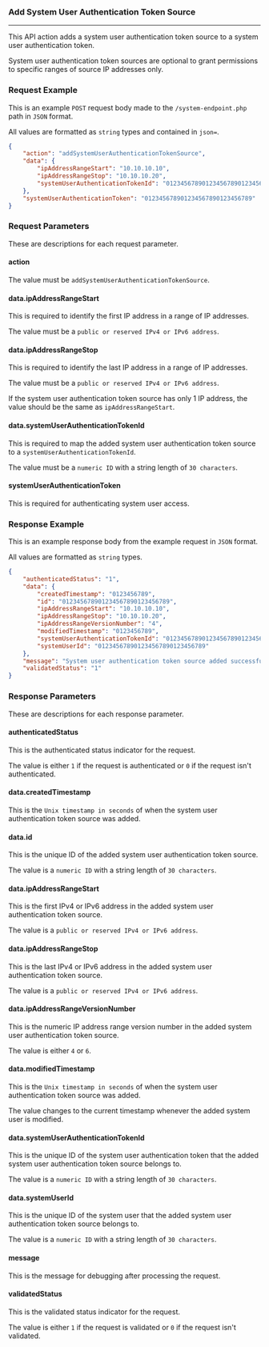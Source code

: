 ### Add System User Authentication Token Source
---

This API action adds a system user authentication token source to a system user authentication token.

System user authentication token sources are optional to grant permissions to specific ranges of source IP addresses only.

### Request Example

This is an example `POST` request body made to the `/system-endpoint.php` path in `JSON` format.

All values are formatted as `string` types and contained in `json=`.

``` json
{
    "action": "addSystemUserAuthenticationTokenSource",
    "data": {
        "ipAddressRangeStart": "10.10.10.10",
        "ipAddressRangeStop": "10.10.10.20",
        "systemUserAuthenticationTokenId": "012345678901234567890123456789"
    },
    "systemUserAuthenticationToken": "012345678901234567890123456789"
}
```

### Request Parameters

These are descriptions for each request parameter.

#### action

The value must be `addSystemUserAuthenticationTokenSource`.

#### data.ipAddressRangeStart

This is required to identify the first IP address in a range of IP addresses.

The value must be a `public or reserved IPv4 or IPv6 address`.

#### data.ipAddressRangeStop

This is required to identify the last IP address in a range of IP addresses.

The value must be a `public or reserved IPv4 or IPv6 address`.

If the system user authentication token source has only 1 IP address, the value should be the same as `ipAddressRangeStart`.

#### data.systemUserAuthenticationTokenId

This is required to map the added system user authentication token source to a `systemUserAuthenticationTokenId`.

The value must be a `numeric ID` with a string length of `30 characters`.

#### systemUserAuthenticationToken

This is required for authenticating system user access.

### Response Example

This is an example response body from the example request in `JSON` format.

All values are formatted as `string` types.

``` json
{
    "authenticatedStatus": "1",
    "data": {
        "createdTimestamp": "0123456789",
        "id": "012345678901234567890123456789",
        "ipAddressRangeStart": "10.10.10.10",
        "ipAddressRangeStop": "10.10.10.20",
        "ipAddressRangeVersionNumber": "4",
        "modifiedTimestamp": "0123456789",
        "systemUserAuthenticationTokenId": "012345678901234567890123456789",
        "systemUserId": "012345678901234567890123456789"
    },
    "message": "System user authentication token source added successfully.",
    "validatedStatus": "1"
}
```

### Response Parameters

These are descriptions for each response parameter.

#### authenticatedStatus

This is the authenticated status indicator for the request.

The value is either `1` if the request is authenticated or `0` if the request isn't authenticated.

#### data.createdTimestamp

This is the `Unix timestamp in seconds` of when the system user authentication token source was added.

#### data.id

This is the unique ID of the added system user authentication token source.

The value is a `numeric ID` with a string length of `30 characters`.

#### data.ipAddressRangeStart

This is the first IPv4 or IPv6 address in the added system user authentication token source.

The value is a `public or reserved IPv4 or IPv6 address`.

#### data.ipAddressRangeStop

This is the last IPv4 or IPv6 address in the added system user authentication token source.

The value is a `public or reserved IPv4 or IPv6 address`.

#### data.ipAddressRangeVersionNumber

This is the numeric IP address range version number in the added system user authentication token source.

The value is either `4` or `6`.

#### data.modifiedTimestamp

This is the `Unix timestamp in seconds` of when the system user authentication token source was added.

The value changes to the current timestamp whenever the added system user is modified.

#### data.systemUserAuthenticationTokenId

This is the unique ID of the system user authentication token that the added system user authentication token source belongs to.

The value is a `numeric ID` with a string length of `30 characters`.

#### data.systemUserId

This is the unique ID of the system user that the added system user authentication token source belongs to.

The value is a `numeric ID` with a string length of `30 characters`.

#### message

This is the message for debugging after processing the request.

#### validatedStatus

This is the validated status indicator for the request.

The value is either `1` if the request is validated or `0` if the request isn't validated.
